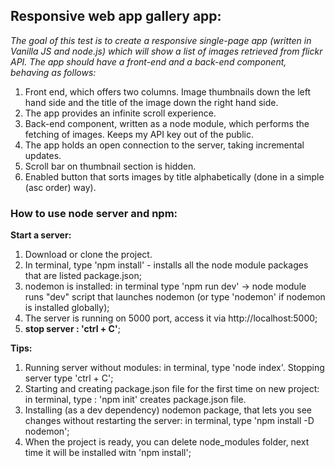 ## Responsive web app gallery app:
*The goal of this test is to create a responsive single-page app (written in Vanilla JS and node.js) which will show a list of images retrieved from flickr API. The app should have a front-end and a back-end component,
behaving as follows:*
1. Front end, which offers two columns. Image thumbnails down the left hand side and the title of the image down the right hand side.
2. The app provides an infinite scroll experience.
3. Back-end component, written as a node module, which performs the fetching of images. Keeps my API key out of the public.
4. The app holds an open connection to the server, taking incremental updates.
5. Scroll bar on thumbnail section is hidden.
6. Enabled button that sorts images by title alphabetically (done in a simple (asc order) way).

### How to use node server and npm:
**Start a server:** 
1. Download or clone the project.
2. In terminal, type 'npm install' - installs all the node module packages that are listed package.json;
3. nodemon is installed: in terminal type 'npm run dev' -> node module runs "dev" script that launches nodemon (or type 'nodemon' if nodemon is installed globally);
4. The server is running on 5000 port, access it via http://localhost:5000;
5. **stop server : 'ctrl + C'**;

**Tips:**
1. Running server without modules: in terminal, type 'node index'. Stopping server type 'ctrl + C';
2. Starting and creating package.json file for the first time on new project: in terminal, type : 'npm init' creates package.json file.
3. Installing (as a dev dependency) nodemon package, that lets you see changes without restarting the server: in terminal, type 'npm install -D nodemon';
4. When the project is ready, you can delete node_modules folder, next time it will be installed witn 'npm install';